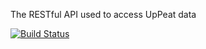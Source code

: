 The RESTful API used to access UpPeat data

[![Build Status](https://travis-ci.org/steveburton4/UpPeat.svg?branch=master)](https://travis-ci.org/steveburton4/UpPeat)
